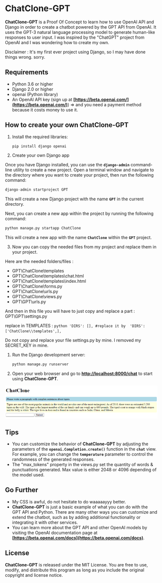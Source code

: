 # **ChatClone-GPT**

**ChatClone-GPT** is a Proof Of Concept to learn how to use OpenAI API and Django in order to create a chatbot powered by the GPT API from OpenAI. It uses the GPT-3 natural language processing model to generate human-like responses to user input. I was inspired by the "ChatGPT" project from OpenAI and I was wondering how to create my own. 

Disclaimer : It's my first ever project using Django, so I may have done things wrong. sorry. 

## **Requirements**

- Python 3.6 or higher
- Django 2.0 or higher
- openai (Python library)
- An OpenAI API key (sign up at **[https://beta.openai.com/](https://beta.openai.com/)**) => and you need a payment method because it costs money to use it. 

## **How to create your own ChatClone-GPT**

1. Install the required libraries:
   
    ```python
    pip install django openai
    ```
    
2. Create your own Django app
   

Once you have Django installed, you can use the **`django-admin`** command-line utility to create a new project. Open a terminal window and navigate to the directory where you want to create your project, then run the following command:

```python
django-admin startproject GPT
```

This will create a new Django project with the name **`GPT`** in the current directory.

Next, you can create a new app within the project by running the following command:

```python
python manage.py startapp ChatClone
```

This will create a new app with the name **`ChatClone`** within the **`GPT`** project.

3. Now you can copy the needed files from my project and replace them in your project. 

Here are the needed folders/files : 
- GPT\ChatClone\templates
- GPT\ChatClone\templates\chat.html
- GPT\ChatClone\templates\index.html
- GPT\ChatClone\forms.py
- GPT\ChatClone\urls.py
- GPT\ChatClone\views.py
- GPT\GPT\urls.py

And then in this file you will have to just copy and replace a part : GPT\GPT\settings.py

replace in TEMPLATES : 
    ```python
    'DIRS': [],
     #replace it by 
	'DIRS': ['ChatClone\\templates',],
    ```

Do not copy and replace your file settings.py by mine. I removed my SECRET_KEY in mine. 

1. Run the Django development server:

    ```python
    python manage.py runserver
    ```

2. Open your web browser and go to **[http://localhost:8000/chat](http://localhost:8000/chat)** to start using **ChatClone-GPT**.

![ChatClone-GPT](https://github.com/AlexIn-Tech/ChatClone-GPT/blob/main/screenshot/ChatClone-GPT.png)

## **Tips**

- You can customize the behavior of **ChatClone-GPT** by adjusting the parameters of the **`openai.Completion.create()`** function in the **`chat`** view. For example, you can change the **`temperature`** parameter to control the randomness of the generated responses.
- The "max_tokens" property in the views.py set the quantity of words & punctuations generated. Max value is either 2048 or 4096 depending of the model used.

## **Go Further**

- My CSS is awful, do not hesitate to do waaaaayyy better. 
- **ChatClone-GPT** is just a basic example of what you can do with the GPT API and Python. There are many other ways you can customize and extend the chatbot, such as by adding additional functionality or integrating it with other services.
- You can learn more about the GPT API and other OpenAI models by visiting the OpenAI documentation page at **[https://beta.openai.com/docs](https://beta.openai.com/docs)**.

## **License**

**ChatClone-GPT** is released under the MIT License. You are free to use, modify, and distribute this program as long as you include the original copyright and license notice.
